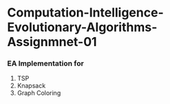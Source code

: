 # Computation-Intelligence-Evolutionary-Algorithms-Assignmnet-01
### EA Implementation for 
1. TSP 
2. Knapsack
3. Graph Coloring
